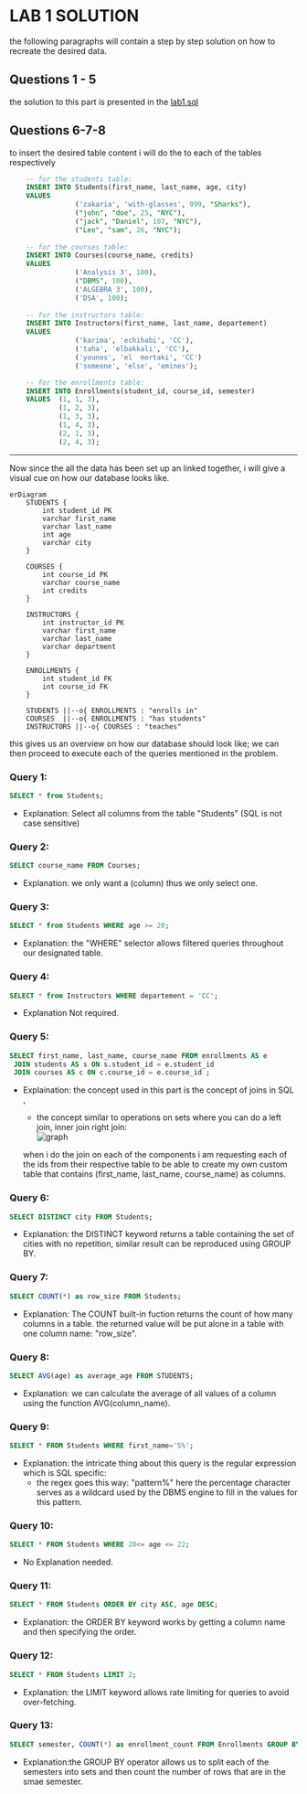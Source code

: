 # LAB 1 SOLUTION

the following paragraphs will contain a step by step solution on how to recreate the desired data.

## Questions 1 - 5 
the solution to this part is presented in the [lab1.sql](https://github.com/zakaria-with-glasses/DBMS_labs/blob/main/lab1/lab1.sql)

## Questions 6-7-8
to insert the desired table content i will do the to each of the tables respectively
```sql
	-- for the students table:
	INSERT INTO Students(first_name, last_name, age, city)
	VALUES
				('zakaria', 'with-glasses', 999, "Sharks"),
				("john", "doe", 25, "NYC"),
				("jack", "Daniel", 107, "NYC"),
				("Leo", "sam", 26, "NYC");
	
	-- for the courses table:
	INSERT INTO Courses(course_name, credits)
	VALUES
				('Analysis 3', 100),
				("DBMS", 100),
				('ALGEBRA 3', 100),
				('DSA', 100);
	
	-- for the instructors table:
	INSERT INTO Instructors(first_name, last_name, departement) 
	VALUES 
				('karima', 'echihabi', 'CC'), 
				('taha', 'elbakkali', 'CC'), 
				('younes', 'el  mortaki', 'CC')
				('someone', 'else', 'emines');

	-- for the enrollments table:
	INSERT INTO Enrollments(student_id, course_id, semester)
	VALUES	(1, 1, 3),
			(1, 2, 3),
			(1, 3, 3),
			(1, 4, 3),
			(2, 1, 3),
			(2, 4, 3);
```
---
Now since the all the data has been set up an linked together, 
i will give a visual cue on how our database looks like.
```mermaid
erDiagram
    STUDENTS {
        int student_id PK
        varchar first_name
        varchar last_name
        int age
        varchar city
    }

    COURSES {
        int course_id PK
        varchar course_name
        int credits
    }

    INSTRUCTORS {
        int instructor_id PK
        varchar first_name
        varchar last_name
        varchar department
    }

    ENROLLMENTS {
        int student_id FK
        int course_id FK
    }

    STUDENTS ||--o{ ENROLLMENTS : "enrolls in"
    COURSES  ||--o{ ENROLLMENTS : "has students"
    INSTRUCTORS ||--o{ COURSES : "teaches" 

```

this gives us an overview on how our database should look like;
we can then proceed to execute each of the queries mentioned in the problem.
### Query 1:
```sql
SELECT * from Students;
```
- Explanation: Select all columns from the table "Students" (SQL is not case sensitive)
### Query 2:
```sql
SELECT course_name FROM Courses;
```
- Explanation: we only want a (column) thus we only select one.
### Query 3:
```sql
SELECT * from Students WHERE age >= 20;
```
- Explanation: the "WHERE" selector allows filtered queries throughout our designated table.
### Query 4:
```sql
SELECT * from Instructors WHERE departement = 'CC';
```
- Explanation Not required.
### Query 5:
```sql
SELECT first_name, last_name, course_name FROM enrollments AS e
 JOIN students AS s ON s.student_id = e.student_id 
 JOIN courses AS c ON c.course_id = e.course_id ;
```
- Explaination: the concept used in this part is the concept of joins in SQL ,
	- the concept similar to operations on sets where you can do a left join, inner join right join:	
	![graph](https://datalemur.com/blog/sql-joins-infographics)

	when i do the join on each of the components i am requesting each of the ids from their respective table to be able to create my own custom table that contains (first_name, last_name, course_name) as columns.

### Query 6:
```sql
SELECT DISTINCT city FROM Students;
```
- Explanation: the DISTINCT keyword returns a table containing the set of cities with no repetition, similar result can be reproduced using GROUP BY.

### Query 7:
```sql
SELECT COUNT(*) as row_size FROM Students;
```
- Explanation: The COUNT built-in fuction returns the count of how many columns in a table. the returned value will be put alone in a table with one column name: "row_size".
### Query 8:
```sql
SELECT AVG(age) as average_age FROM STUDENTS;
```

- Explanation: we can calculate the average of all values of a column using the function AVG(column_name).

### Query 9:
```sql
SELECT * FROM Students WHERE first_name='S%';
```
- Explanation: the intricate thing about this query is the regular expression which is SQL specific:
   - the regex goes this way: "pattern%" here the percentage character serves as a wildcard used by the DBMS engine to fill in the values for this pattern.
### Query 10:
```sql
SELECT * FROM Students WHERE 20<= age <= 22;
```
- No Explanation needed.
### Query 11:
```sql
SELECT * FROM Students ORDER BY city ASC, age DESC;
```
- Explanation: the ORDER BY keyword works by getting a column name and then specifying the order.

### Query 12:
```sql
SELECT * FROM Students LIMIT 2;
```
- Explanation: the LIMIT keyword allows rate limiting for queries to avoid over-fetching.

### Query 13:
```sql
SELECT semester, COUNT(*) as enrollment_count FROM Enrollments GROUP BY semester;
```
- Explanation:the GROUP BY operator allows us to split each of the semesters into sets and then count the number of rows that are in the smae semester.
